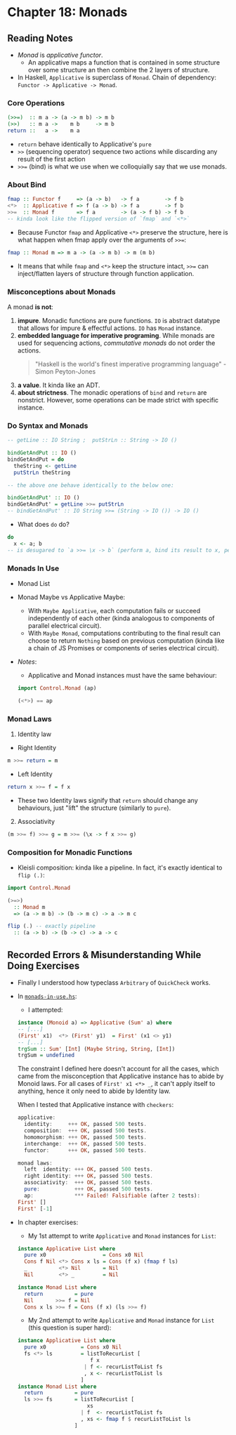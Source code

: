 # Chapter 18: Monads

## Reading Notes

- _Monad_ is _applicative functor_.
  - An applicative maps a function that is contained in some structure over some structure an then combine the 2 layers of structure.
- In Haskell, `Applicative` is superclass of `Monad`. Chain of dependency: `Functor -> Applicative -> Monad`.

### Core Operations

```Haskell
(>>=)  :: m a -> (a -> m b) -> m b
(>>)   :: m a ->    m b     -> m b
return ::   a ->    m a
```

- `return` behave identically to Applicative's `pure`
- `>>` (sequencing operator) sequence two actions while discarding any result of the first action
- `>>=` (bind) is what we use when we colloquially say that we use monads.

### About Bind

```Haskell
fmap :: Functor f     => (a -> b)   -> f a        -> f b
<*>  :: Applicative f => f (a -> b) -> f a        -> f b
>>=  :: Monad f       => f a        -> (a -> f b) -> f b
-- kinda look like the flipped version of `fmap` and `<*>`
```

- Because Functor `fmap` and Applicative `<*>` preserve the structure, here is what happen when fmap apply over the arguments of `>>=`:

```Haskell
fmap :: Monad m => m a -> (a -> m b) -> m (m b)
```

- It means that while `fmap` and `<*>` keep the structure intact, `>>=` can inject/flatten layers of structure through function application.

### Misconceptions about Monads

A monad **is not**:

1. **impure**. Monadic functions are pure functions. `IO` is abstract datatype that allows for impure & effectful actions. `IO` has `Monad` instance.
2. **embedded language for imperative programing**. While monads are used for sequencing actions, _commutative monads_ do not order the actions.
   > "Haskell is the world's finest imperative programming language" - Simon Peyton-Jones
3. **a value**. It kinda like an ADT.
4. **about strictness**. The monadic operations of `bind` and `return` are nonstrict. However, some operations can be made strict with specific instance.

### Do Syntax and Monads

```Haskell
-- getLine :: IO String ;  putStrLn :: String -> IO ()

bindGetAndPut :: IO ()
bindGetAndPut = do
  theString <- getLine
  putStrLn theString

-- the above one behave identically to the below one:

bindGetAndPut' :: IO ()
bindGetAndPut' = getLine >>= putStrLn
-- bindGetAndPut' :: IO String >>= (String -> IO ()) -> IO ()
```

- What does `do` do?

```Haskell
do
  x <- a; b
-- is desugared to `a >>= \x -> b` (perform a, bind its result to x, perform b with x in scope)
```

### Monads In Use

- Monad List
- Monad Maybe vs Applicative Maybe:
  - With `Maybe Applicative`, each computation fails or succeed independently of each other (kinda analogous to components of parallel electrical circuit).
  - With `Maybe Monad`, computations contributing to the final result can choose to return `Nothing` based on previous computation (kinda like a chain of JS Promises or components of series electrical circuit).
- _Notes_:

  - Applicative and Monad instances must have the same behaviour:

  ```Haskell
  import Control.Monad (ap)

  (<*>) == ap
  ```

### Monad Laws

1. Identity law

- Right Identity

```Haskell
m >>= return = m
```

- Left Identity

```Haskell
return x >>= f = f x
```

- These two Identity laws signify that `return` should change any behaviours, just "lift" the structure (similarly to `pure`).

2. Associativity

```Haskell
(m >>= f) >>= g = m >>= (\x -> f x >>= g)
```

### Composition for Monadic Functions

- Kleisli composition: kinda like a pipeline. In fact, it's exactly identical to `flip (.)`:

```Haskell
import Control.Monad

(>=>)
  :: Monad m
  => (a -> m b) -> (b -> m c) -> a -> m c

flip (.) -- exactly pipeline
  :: (a -> b) -> (b -> c) -> a -> c
```

## Recorded Errors & Misunderstanding While Doing Exercises

- Finally I understood how typeclass `Arbitrary` of `QuickCheck` works.
- In [`monads-in-use.hs`](./monads-in-use.hs):

  - I attempted:

  ```Haskell
  instance (Monoid a) => Applicative (Sum' a) where
  -- [...]
  (First' x1)  <*> (First' y1)  = First' (x1 <> y1)
  -- [...]
  trgSum :: Sum' [Int] (Maybe String, String, [Int])
  trgSum = undefined
  ```

  The constraint I defined here doesn't account for all the cases, which came from the misconception that Applicative instance has to abide by Monoid laws. For all cases of `First' x1 <*> _`, it can't apply itself to anything, hence it only need to abide by Identity law.

  When I tested that Applicative instance with `checkers`:

  ```Haskell
  applicative:
    identity:     +++ OK, passed 500 tests.
    composition:  +++ OK, passed 500 tests.
    homomorphism: +++ OK, passed 500 tests.
    interchange:  +++ OK, passed 500 tests.
    functor:      +++ OK, passed 500 tests.

  monad laws:
    left  identity: +++ OK, passed 500 tests.
    right identity: +++ OK, passed 500 tests.
    associativity:  +++ OK, passed 500 tests.
    pure:           +++ OK, passed 500 tests.
    ap:             *** Failed! Falsifiable (after 2 tests):
  First' []
  First' [-1]
  ```

- In chapter exercises:

  - My 1st attempt to write `Applicative` and `Monad` instances for `List`:

  ```Haskell
  instance Applicative List where
    pure x0                  = Cons x0 Nil
    Cons f Nil <*> Cons x ls = Cons (f x) (fmap f ls)
    _          <*> Nil       = Nil
    Nil        <*> _         = Nil

  instance Monad List where
    return          = pure
    Nil       >>= f = Nil
    Cons x ls >>= f = Cons (f x) (ls >>= f)
  ```

  - My 2nd attempt to write `Applicative` and `Monad` instance for `List` (this question is super hard):

  ```Haskell
  instance Applicative List where
    pure x0           = Cons x0 Nil
    fs <*> ls         = listToRecurList [
                         f x
                       | f <- recurListToList fs
                       , x <- recurListToList ls
                      ]
  instance Monad List where
    return          = pure
    ls >>= fs       = listToRecurList [
                        xs
                      | f  <- recurListToList fs
                      , xs <- fmap f $ recurListToList ls
                    ]
  ```
